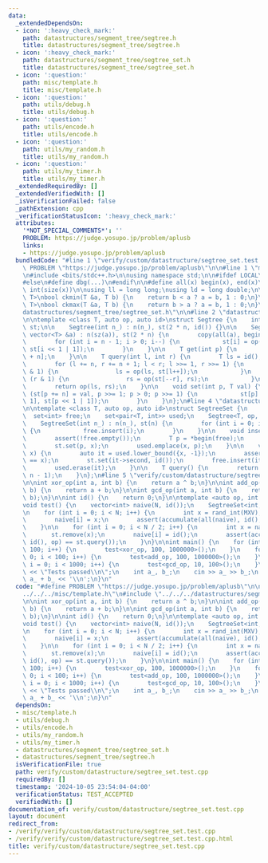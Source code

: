 ```yaml
---
data:
  _extendedDependsOn:
  - icon: ':heavy_check_mark:'
    path: datastructures/segment_tree/segtree.h
    title: datastructures/segment_tree/segtree.h
  - icon: ':heavy_check_mark:'
    path: datastructures/segment_tree/segtree_set.h
    title: datastructures/segment_tree/segtree_set.h
  - icon: ':question:'
    path: misc/template.h
    title: misc/template.h
  - icon: ':question:'
    path: utils/debug.h
    title: utils/debug.h
  - icon: ':question:'
    path: utils/encode.h
    title: utils/encode.h
  - icon: ':question:'
    path: utils/my_random.h
    title: utils/my_random.h
  - icon: ':question:'
    path: utils/my_timer.h
    title: utils/my_timer.h
  _extendedRequiredBy: []
  _extendedVerifiedWith: []
  _isVerificationFailed: false
  _pathExtension: cpp
  _verificationStatusIcon: ':heavy_check_mark:'
  attributes:
    '*NOT_SPECIAL_COMMENTS*': ''
    PROBLEM: https://judge.yosupo.jp/problem/aplusb
    links:
    - https://judge.yosupo.jp/problem/aplusb
  bundledCode: "#line 1 \"verify/custom/datastructure/segtree_set.test.cpp\"\n#define\
    \ PROBLEM \"https://judge.yosupo.jp/problem/aplusb\"\n\n#line 1 \"misc/template.h\"\
    \n#include <bits/stdc++.h>\n\nusing namespace std;\n\n#ifdef LOCAL\n#include <utils>\n\
    #else\n#define dbg(...)\n#endif\n\n#define all(x) begin(x), end(x)\n#define sz(x)\
    \ int(size(x))\n\nusing ll = long long;\nusing ld = long double;\n\ntemplate <class\
    \ T>\nbool ckmin(T &a, T b) {\n    return b < a ? a = b, 1 : 0;\n}\ntemplate <class\
    \ T>\nbool ckmax(T &a, T b) {\n    return b > a ? a = b, 1 : 0;\n}\n#line 2 \"\
    datastructures/segment_tree/segtree_set.h\"\n\n#line 2 \"datastructures/segment_tree/segtree.h\"\
    \n\ntemplate <class T, auto op, auto id>\nstruct Segtree {\n    int n;\n    vector<T>\
    \ st;\n\n    Segtree(int n_) : n(n_), st(2 * n, id()) {}\n\n    Segtree(const\
    \ vector<T> &a) : n(sz(a)), st(2 * n) {\n        copy(all(a), begin(st) + n);\n\
    \        for (int i = n - 1; i > 0; i--) {\n            st[i] = op(st[i << 1],\
    \ st[i << 1 | 1]);\n        }\n    }\n\n    T get(int p) {\n        return st[p\
    \ + n];\n    }\n\n    T query(int l, int r) {\n        T ls = id(), rs = id();\n\
    \        for (l += n, r += n + 1; l < r; l >>= 1, r >>= 1) {\n            if (l\
    \ & 1) {\n                ls = op(ls, st[l++]);\n            }\n            if\
    \ (r & 1) {\n                rs = op(st[--r], rs);\n            }\n        }\n\
    \        return op(ls, rs);\n    }\n\n    void set(int p, T val) {\n        for\
    \ (st[p += n] = val, p >>= 1; p > 0; p >>= 1) {\n            st[p] = op(st[p <<\
    \ 1], st[p << 1 | 1]);\n        }\n    }\n};\n#line 4 \"datastructures/segment_tree/segtree_set.h\"\
    \n\ntemplate <class T, auto op, auto id>\nstruct SegtreeSet {\n    int n;\n  \
    \  set<int> free;\n    set<pair<T, int>> used;\n    Segtree<T, op, id> st;\n\n\
    \    SegtreeSet(int n_) : n(n_), st(n) {\n        for (int i = 0; i < n; i++)\
    \ {\n            free.insert(i);\n        }\n    }\n\n    void insert(T x) {\n\
    \        assert(!free.empty());\n        T p = *begin(free);\n        free.erase(begin(free));\n\
    \        st.set(p, x);\n        used.emplace(x, p);\n    }\n\n    void remove(T\
    \ x) {\n        auto it = used.lower_bound({x, -1});\n        assert(it->first\
    \ == x);\n        st.set(it->second, id());\n        free.insert(it->second);\n\
    \        used.erase(it);\n    }\n\n    T query() {\n        return st.query(0,\
    \ n - 1);\n    }\n};\n#line 5 \"verify/custom/datastructure/segtree_set.test.cpp\"\
    \n\nint xor_op(int a, int b) {\n    return a ^ b;\n}\n\nint add_op(int a, int\
    \ b) {\n    return a + b;\n}\n\nint gcd_op(int a, int b) {\n    return gcd(a,\
    \ b);\n}\n\nint id() {\n    return 0;\n}\n\ntemplate <auto op, int N, int MXV>\n\
    void test() {\n    vector<int> naive(N, id());\n    SegtreeSet<int, op, id> st(N);\n\
    \n    for (int i = 0; i < N; i++) {\n        int x = rand_int(MXV);\n        st.insert(x);\n\
    \        naive[i] = x;\n        assert(accumulate(all(naive), id(), op) == st.query());\n\
    \    }\n\n    for (int i = 0; i < N / 2; i++) {\n        int x = naive[i];\n \
    \       st.remove(x);\n        naive[i] = id();\n        assert(accumulate(all(naive),\
    \ id(), op) == st.query());\n    }\n}\n\nint main() {\n    for (int i = 0; i <\
    \ 100; i++) {\n        test<xor_op, 100, 1000000>();\n    }\n    for (int i =\
    \ 0; i < 100; i++) {\n        test<add_op, 100, 1000000>();\n    }\n    for (int\
    \ i = 0; i < 1000; i++) {\n        test<gcd_op, 10, 100>();\n    }\n\n    cerr\
    \ << \"Tests passed\\n\";\n    int a_, b_;\n    cin >> a_ >> b_;\n    cout <<\
    \ a_ + b_ << '\\n';\n}\n"
  code: "#define PROBLEM \"https://judge.yosupo.jp/problem/aplusb\"\n\n#include \"\
    ../../../misc/template.h\"\n#include \"../../../datastructures/segment_tree/segtree_set.h\"\
    \n\nint xor_op(int a, int b) {\n    return a ^ b;\n}\n\nint add_op(int a, int\
    \ b) {\n    return a + b;\n}\n\nint gcd_op(int a, int b) {\n    return gcd(a,\
    \ b);\n}\n\nint id() {\n    return 0;\n}\n\ntemplate <auto op, int N, int MXV>\n\
    void test() {\n    vector<int> naive(N, id());\n    SegtreeSet<int, op, id> st(N);\n\
    \n    for (int i = 0; i < N; i++) {\n        int x = rand_int(MXV);\n        st.insert(x);\n\
    \        naive[i] = x;\n        assert(accumulate(all(naive), id(), op) == st.query());\n\
    \    }\n\n    for (int i = 0; i < N / 2; i++) {\n        int x = naive[i];\n \
    \       st.remove(x);\n        naive[i] = id();\n        assert(accumulate(all(naive),\
    \ id(), op) == st.query());\n    }\n}\n\nint main() {\n    for (int i = 0; i <\
    \ 100; i++) {\n        test<xor_op, 100, 1000000>();\n    }\n    for (int i =\
    \ 0; i < 100; i++) {\n        test<add_op, 100, 1000000>();\n    }\n    for (int\
    \ i = 0; i < 1000; i++) {\n        test<gcd_op, 10, 100>();\n    }\n\n    cerr\
    \ << \"Tests passed\\n\";\n    int a_, b_;\n    cin >> a_ >> b_;\n    cout <<\
    \ a_ + b_ << '\\n';\n}\n"
  dependsOn:
  - misc/template.h
  - utils/debug.h
  - utils/encode.h
  - utils/my_random.h
  - utils/my_timer.h
  - datastructures/segment_tree/segtree_set.h
  - datastructures/segment_tree/segtree.h
  isVerificationFile: true
  path: verify/custom/datastructure/segtree_set.test.cpp
  requiredBy: []
  timestamp: '2024-10-05 23:54:04-04:00'
  verificationStatus: TEST_ACCEPTED
  verifiedWith: []
documentation_of: verify/custom/datastructure/segtree_set.test.cpp
layout: document
redirect_from:
- /verify/verify/custom/datastructure/segtree_set.test.cpp
- /verify/verify/custom/datastructure/segtree_set.test.cpp.html
title: verify/custom/datastructure/segtree_set.test.cpp
---
```

